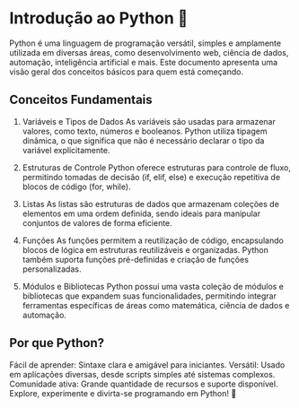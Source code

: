 # Introdução ao Python 🐍
Python é uma linguagem de programação versátil, simples e amplamente utilizada em diversas áreas, como desenvolvimento web, ciência de dados, automação, inteligência artificial e mais. Este documento apresenta uma visão geral dos conceitos básicos para quem está começando.

## Conceitos Fundamentais
1. Variáveis e Tipos de Dados
As variáveis são usadas para armazenar valores, como texto, números e booleanos. Python utiliza tipagem dinâmica, o que significa que não é necessário declarar o tipo da variável explicitamente.

2. Estruturas de Controle
Python oferece estruturas para controle de fluxo, permitindo tomadas de decisão (if, elif, else) e execução repetitiva de blocos de código (for, while).

3. Listas
As listas são estruturas de dados que armazenam coleções de elementos em uma ordem definida, sendo ideais para manipular conjuntos de valores de forma eficiente.

4. Funções
As funções permitem a reutilização de código, encapsulando blocos de lógica em estruturas reutilizáveis e organizadas. Python também suporta funções pré-definidas e criação de funções personalizadas.

5. Módulos e Bibliotecas
Python possui uma vasta coleção de módulos e bibliotecas que expandem suas funcionalidades, permitindo integrar ferramentas específicas de áreas como matemática, ciência de dados e automação.

## Por que Python?
Fácil de aprender: Sintaxe clara e amigável para iniciantes.
Versátil: Usado em aplicações diversas, desde scripts simples até sistemas complexos.
Comunidade ativa: Grande quantidade de recursos e suporte disponível.
Explore, experimente e divirta-se programando em Python! 🚀
